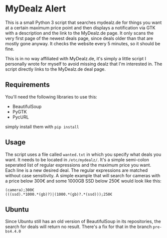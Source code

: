 # MyDealz Alert
This is a small Python 3 script that searches mydealz.de for things you want at a certain maximum price point and then displays
a notification via GTK with a description and the link to the MyDealz.de page. It only scans the very first page of the newest
deals page, since deals older than that are mostly gone anyway. It checks the website every 5 minutes, so it should be fine.

This is in no way affiliated with MyDealz.de, it's simply a little script I personally wrote for myself to avoid missing dealz 
that I'm interested in. The script directly links to the MyDealz.de deal page.

## Requirements
You'll need the following libraries to use this:

* BeautifulSoup
* PyGTK
* PycURL

simply install them with `pip install`

## Usage
The script uses a file called `wanted.txt` in which you specify what deals you want. It needs to be located in `/etc/mydealz/`.
It's a simple semi-colon seperated list of regular expressions and the maximum price you want. Each line is a new desired deal.
The regular expressions are matched without case sensitivity.
A simple example that will search for cameras with a price below 300€ and some 1000GB SSD below 250€ would look like this:

    (camera);300€
    (((ssd).*1000.*(gb)?)|(1000.*(gb)?.*(ssd)));250€

## Ubuntu
Since Ubuntu still has an old version of BeautifulSoup in its repositories, the search
for deals will return no result. There's a fix for that in the branch `pre-bs4.4.0`
